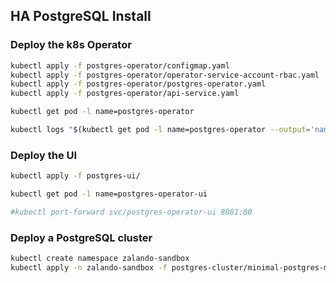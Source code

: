 ## HA PostgreSQL Install

### Deploy the k8s Operator

```bash
kubectl apply -f postgres-operator/configmap.yaml
kubectl apply -f postgres-operator/operator-service-account-rbac.yaml
kubectl apply -f postgres-operator/postgres-operator.yaml
kubectl apply -f postgres-operator/api-service.yaml

kubectl get pod -l name=postgres-operator

kubectl logs "$(kubectl get pod -l name=postgres-operator --output='name')"
```

### Deploy the UI

```bash
kubectl apply -f postgres-ui/

kubectl get pod -l name=postgres-operator-ui

#kubectl port-forward svc/postgres-operator-ui 8081:80
```

### Deploy a PostgreSQL cluster

```bash
kubectl create namespace zalando-sandbox
kubectl apply -n zalando-sandbox -f postgres-cluster/minimal-postgres-manifest.yaml

```